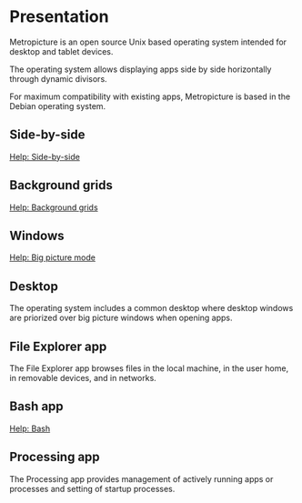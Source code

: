 # Presentation

Metropicture is an open source Unix based operating system intended for desktop and tablet devices.

The operating system allows displaying apps side by side horizontally through dynamic divisors.

For maximum compatibility with existing apps, Metropicture is based in the Debian operating system.

## Side-by-side

[Help: Side-by-side](https://github.com/metropicture/help/blob/master/side-by-side.md)

## Background grids

[Help: Background grids](https://github.com/metropicture/help/blob/master/background-grids.md)

## Windows

[Help: Big picture mode](big-picture-mode.md)

## Desktop

The operating system includes a common desktop where desktop windows are priorized over big picture windows when opening apps.

## File Explorer app

The File Explorer app browses files in the local machine, in the user home, in removable devices, and in networks.

## Bash app

[Help: Bash](apps/bash.md)

## Processing app

The Processing app provides management of actively running apps or processes and setting of startup processes.
